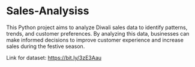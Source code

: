# Sales-Analysiss
This Python project aims to analyze Diwali sales data to identify patterns, trends, and customer preferences. By analyzing this data, businesses can make informed decisions to improve customer experience and increase sales during the festive season.

Link for dataset:  https://bit.ly/3zE3Aau 
